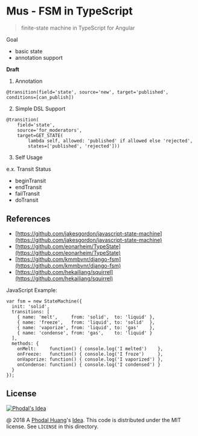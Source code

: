 # Mus - FSM in TypeScript

> finite-state machine in TypeScript for Angular


Goal

 - basic state 
 - annotation support
 
**Draft**

1. Annotation

```
@transition(field='state', source='new', target='published', conditions=[can_publish])
```

2. Simple DSL Support

```
@transition(
    field='state',
    source='for_moderators',
    target=GET_STATE(
        lambda self, allowed: 'published' if allowed else 'rejected',
        states=['published', 'rejected']))
```

3. Self Usage

e.x. Transit Status

 - beginTransit
 - endTransit
 - failTransit
 - doTransit

References
---

 - [https://github.com/jakesgordon/javascript-state-machine](https://github.com/jakesgordon/javascript-state-machine)
 - [https://github.com/eonarheim/TypeState](https://github.com/eonarheim/TypeState)
 - [https://github.com/kmmbvnr/django-fsm](https://github.com/kmmbvnr/django-fsm)
 - [https://github.com/hekailiang/squirrel](https://github.com/hekailiang/squirrel)
 
JavaScript Example:

```
var fsm = new StateMachine({
  init: 'solid',
  transitions: [
    { name: 'melt',     from: 'solid',  to: 'liquid' },
    { name: 'freeze',   from: 'liquid', to: 'solid'  },
    { name: 'vaporize', from: 'liquid', to: 'gas'    },
    { name: 'condense', from: 'gas',    to: 'liquid' }
  ],
  methods: {
    onMelt:     function() { console.log('I melted')    },
    onFreeze:   function() { console.log('I froze')     },
    onVaporize: function() { console.log('I vaporized') },
    onCondense: function() { console.log('I condensed') }
  }
});
```

License
---

[![Phodal's Idea](http://brand.phodal.com/shields/idea-small.svg)](http://ideas.phodal.com/)

@ 2018 A [Phodal Huang](https://www.phodal.com)'s [Idea](http://github.com/phodal/ideas).  This code is distributed under the MIT license. See `LICENSE` in this directory.
